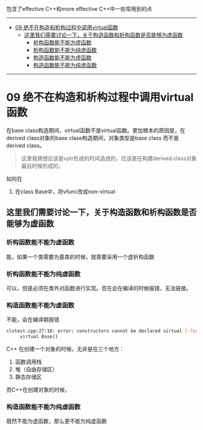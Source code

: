 包含了effective C++和more effective C++中一些常用到的点

_____

<!-- TOC -->

- [09 绝不在构造和析构过程中调用virtual函数](#09-绝不在构造和析构过程中调用virtual函数)
    - [这里我们需要讨论一下，关于构造函数和析构函数是否能够为虚函数](#这里我们需要讨论一下关于构造函数和析构函数是否能够为虚函数)
        - [析构函数能不能为虚函数](#析构函数能不能为虚函数)
        - [析构函数能不能为纯虚函数](#析构函数能不能为纯虚函数)
        - [构造函数能不能为虚函数](#构造函数能不能为虚函数)
        - [构造函数能不能为纯虚函数](#构造函数能不能为纯虚函数)

<!-- /TOC -->
_____



# 09 绝不在构造和析构过程中调用virtual函数

在base class构造期间，virtual函数不是virtual函数。更加根本的原因是，在derived class对象的base clase构造期间，对象类型是base class 而不是derived class。

> 这里我猜想应该是vptr形成的时间造成的，应该是在构建derived class对象最后时候形成的，



如何在
1. 在class Base中，将vfunc改成non-virtual


## 这里我们需要讨论一下，关于构造函数和析构函数是否能够为虚函数


### 析构函数能不能为虚函数
能，如果一个类需要为基类的时候，就需要采用一个虚析构函数

### 析构函数能不能为纯虚函数
可以，但是必须在类外对函数进行实现。否在会在编译的时候报错，无法链接。

### 构造函数能不能为虚函数

不能，会在编译期报错
``` bash
clvtest.cpp:27:18: error: constructors cannot be declared virtual [-fpermissive]
     virtual Base()
```
C++ 在创建一个对象的时候，无非是在三个地方：
1. 函数调用栈
2. 堆（自由存储区）
3. 静态存储区

而C++在创建对象的时候，

### 构造函数能不能为纯虚函数
既然不能为虚函数，那么更不能为纯虚函数
